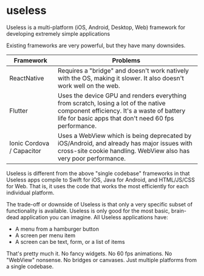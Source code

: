 # useless
Useless is a multi-platform (iOS, Android, Desktop, Web) framework for developing extremely simple applications

Existing frameworks are very powerful, but they have many downsides.

| Framework | Problems |
|------|-----|
| ReactNative | Requires a "bridge" and doesn't work natively with the OS, making it slower. It also doesn't work well on the web. |
| Flutter | Uses the device GPU and renders everything from scratch, losing a lot of the native component efficiency. It's a waste of battery life for basic apps that don't need 60 fps performance. |
| Ionic Cordova / Capacitor | Uses a WebView which is being deprecated by iOS/Android, and already has major issues with cross-site cookie handling. WebView also has very poor performance. |

Useless is different from the above "single codebase" frameworks in that Useless apps compile to Swift for iOS, Java for Android, and HTML/JS/CSS for Web. That is, it uses the code that works the most efficiently for each individual platform.

The trade-off or downside of Useless is that only a very specific subset of functionality is available. Useless is only good for the most basic, brain-dead application you can imagine. All Useless applications have:

* A menu from a hamburger button
* A screen per menu item
* A screen can be text, form, or a list of items

That's pretty much it. No fancy widgets. No 60 fps animations. No "WebView" nonsense. No bridges or canvases. Just multiple platforms from a single codebase.
